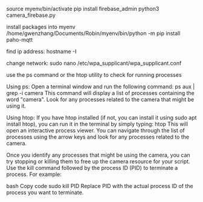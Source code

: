 source myenv/bin/activate
pip install firebase_admin
python3 camera_firebase.py

install packages into myenv
/home/gwenzhang/Documents/Robin/myenv/bin/python -m pip install paho-mqtt

find ip address:
hostname -I

change network:
sudo nano /etc/wpa_supplicant/wpa_supplicant.conf


use the ps command or the htop utility to check for running processes

Using ps:
Open a terminal window and run the following command:
ps aux | grep -i camera
This command will display a list of processes containing the word "camera". Look for any processes related to the camera that might be using it.

Using htop:
If you have htop installed (if not, you can install it using sudo apt install htop), you can run it in the terminal by simply typing:
htop
This will open an interactive process viewer. You can navigate through the list of processes using the arrow keys and look for any processes related to the camera.

Once you identify any processes that might be using the camera, you can try stopping or killing them to free up the camera resource for your script. Use the kill command followed by the process ID (PID) to terminate a process. For example:

bash
Copy code
sudo kill PID
Replace PID with the actual process ID of the process you want to terminate.